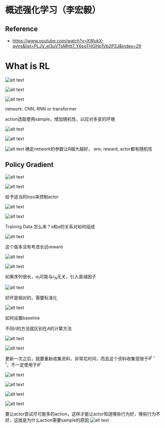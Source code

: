 # 概述强化学习（李宏毅）

## Reference

- https://www.youtube.com/watch?v=XWukX-ayIrs&list=PLJV_el3uVTsMhtt7_Y6sgTHGHp1Vb2P2J&index=29


# What is RL
![alt text](image.png)

![alt text](image-1.png)

![alt text](image-2.png)

network: CNN, RNN or transformer

action选取使用sample，增加随机性，以应对多变的环境

![alt text](image-3.png)

![alt text](image-4.png)

![alt text](image-5.png)
确定network的参数让R越大越好，
env, reward, actor都有随机性

## Policy Gradient

![alt text](image-6.png)

![alt text](image-7.png)

给予适当的loss来控制actor

![alt text](image-8.png)

![alt text](image-9.png)

Training Data 怎么来？$s$和$a$的关系对如何组成

![alt text](image-10.png)

这个版本没有考虑长远reward

![alt text](image-11.png)

![alt text](image-12.png)

如果序列很长，$a_1$可能与$r_N$无关，引入衰减因子

![alt text](image-13.png)


好坏是相对的，需要标准化

![alt text](image-14.png)

如何设置baseline

不同rl的方法就区别在$A$的计算方法

![alt text](image-15.png)

![alt text](image-16.png)

更新一次之后，就要重新收集资料，非常花时间，而且这个资料收集受限于$\theta^{i-1}$，不一定使用于$\theta^{i}$

![alt text](image-17.png)

![alt text](image-18.png)

![alt text](image-19.png)

![alt text](image-20.png)


要让actor尝试尽可能多的action，这样才能让actor知道哪些行为好，哪些行为不好，这就是为什么action需要sample的原因
![alt text](image-21.png)

